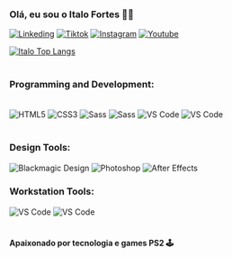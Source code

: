 ### Olá, eu sou o Italo Fortes 🖖🏻

[![Linkeding](https://img.shields.io/badge/LinkedIn-8200fc?style=for-the-badge&logo=linkedin&logoColor=black)](https://www.linkedin.com/in/italo-fortes-347a4a104/)
[![Tiktok](https://img.shields.io/badge/TikTok-8200fc?style=for-the-badge&logo=tiktok&logoColor=black)](https://www.tiktok.com/@techanddev)
[![Instagram](https://img.shields.io/badge/Instagram-8200fc?style=for-the-badge&logo=instagram&logoColor=black)](https://www.instagram.com/italoofortes/)
[![Youtube](https://img.shields.io/badge/YouTube-8200fc.svg?style=for-the-badge&logo=YouTube&logoColor=black)](https://www.instagram.com/italoofortes/)


[![Italo Top Langs](https://github-readme-stats.vercel.app/api/top-langs/?username=ItaloFortes)](https://github.com/anuraghazra/github-readme-stats) <br><br>

### Programming and Development: 

<div style="display: inline_block"></br>
<img align="center" alt="HTML5" src="https://img.shields.io/badge/HTML5-E34F26?style=for-the-badge&logo=html5&logoColor=white">
<img align="center" alt="CSS3" src="https://img.shields.io/badge/CSS3-1572B6?style=for-the-badge&logo=css3&logoColor=white">
<img align="center" alt="Sass" src="https://img.shields.io/badge/Sass-CC6699?style=for-the-badge&logo=sass&logoColor=white">
<img align="center" alt="Sass" src="https://img.shields.io/badge/JavaScript-F7DF1E?style=for-the-badge&logo=javascript&logoColor=black">
<img align="center" alt="VS Code" src="https://img.shields.io/badge/Elementor-92003B.svg?style=for-the-badge&logo=Elementor&logoColor=white"> 
<img align="center" alt="VS Code" src="https://img.shields.io/badge/WordPress-21759B.svg?style=for-the-badge&logo=WordPress&logoColor=white"> </br><br>
 
### Design Tools: <br>

<img align="center" alt="Blackmagic Design" src="https://img.shields.io/badge/Blackmagic%20Design-000000.svg?style=for-the-badge&logo=Blackmagic-Design&logoColor=orange">
<img align="center" alt="Photoshop" src="https://img.shields.io/badge/Adobe%20Photoshop-31A8FF?style=for-the-badge&logo=Adobe%20Photoshop&logoColor=black">
<img align="center" alt="After Effects" src="https://img.shields.io/badge/Adobe%20after%20affects-CF96FD?style=for-the-badge&logo=Adobe%20after%20effects&logoColor=393665">

### Workstation Tools:<br>

<img align="center" alt="VS Code" src="https://img.shields.io/badge/Visual_Studio-5C2D91?style=for-the-badge&logo=visual%20studio&logoColor=white"> 
<img align="center" alt="VS Code" src="https://img.shields.io/badge/Trello-0052CC.svg?style=for-the-badge&logo=Trello&logoColor=white"> 

</div><br>

#### Apaixonado por tecnologia e games PS2 🕹️
